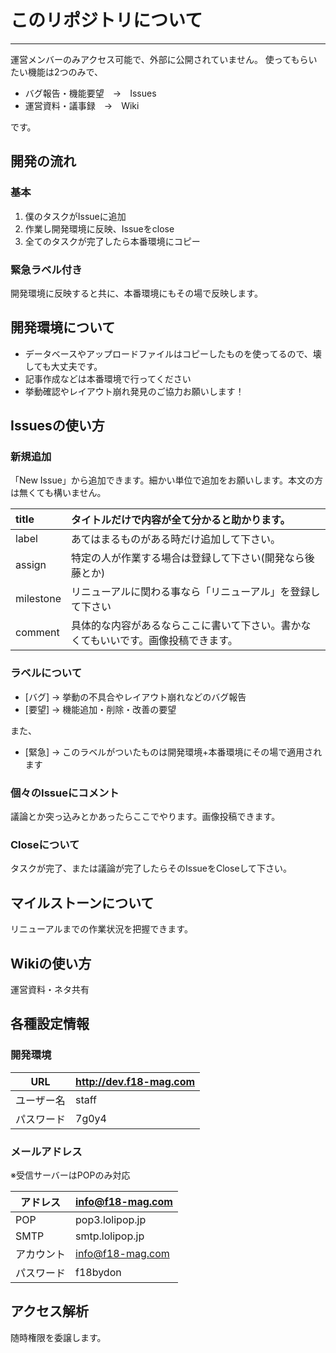 # このリポジトリについて
---
運営メンバーのみアクセス可能で、外部に公開されていません。
使ってもらいたい機能は2つのみで、

- バグ報告・機能要望　→　Issues
- 運営資料・議事録　→　Wiki

です。

## 開発の流れ
### 基本
1. 僕のタスクがIssueに追加
2. 作業し開発環境に反映、Issueをclose
3. 全てのタスクが完了したら本番環境にコピー

### 緊急ラベル付き
開発環境に反映すると共に、本番環境にもその場で反映します。

## 開発環境について
- データベースやアップロードファイルはコピーしたものを使ってるので、壊しても大丈夫です。
- 記事作成などは本番環境で行ってください
- 挙動確認やレイアウト崩れ発見のご協力お願いします！

## Issuesの使い方
### 新規追加
「New Issue」から追加できます。細かい単位で追加をお願いします。本文の方は無くても構いません。

|title|タイトルだけで内容が全て分かると助かります。|
|:--|:--|
|label|あてはまるものがある時だけ追加して下さい。|
|assign|特定の人が作業する場合は登録して下さい(開発なら後藤とか)|
|milestone|リニューアルに関わる事なら「リニューアル」を登録して下さい|
|comment|具体的な内容があるならここに書いて下さい。書かなくてもいいです。画像投稿できます。|

### ラベルについて
- [バグ] → 挙動の不具合やレイアウト崩れなどのバグ報告
- [要望] → 機能追加・削除・改善の要望

また、

- [緊急] → このラベルがついたものは開発環境+本番環境にその場で適用されます

### 個々のIssueにコメント
議論とか突っ込みとかあったらここでやります。画像投稿できます。


### Closeについて
タスクが完了、または議論が完了したらそのIssueをCloseして下さい。

## マイルストーンについて
リニューアルまでの作業状況を把握できます。

## Wikiの使い方
運営資料・ネタ共有


## 各種設定情報
### 開発環境
|URL|http://dev.f18-mag.com|
|---|---|
|ユーザー名|staff|
|パスワード|7g0y4|

### メールアドレス
※受信サーバーはPOPのみ対応

|アドレス|info@f18-mag.com|
|---|---|
|POP|pop3.lolipop.jp|
|SMTP|smtp.lolipop.jp|
|アカウント|info@f18-mag.com|
|パスワード|f18bydon|

## アクセス解析
随時権限を委譲します。

